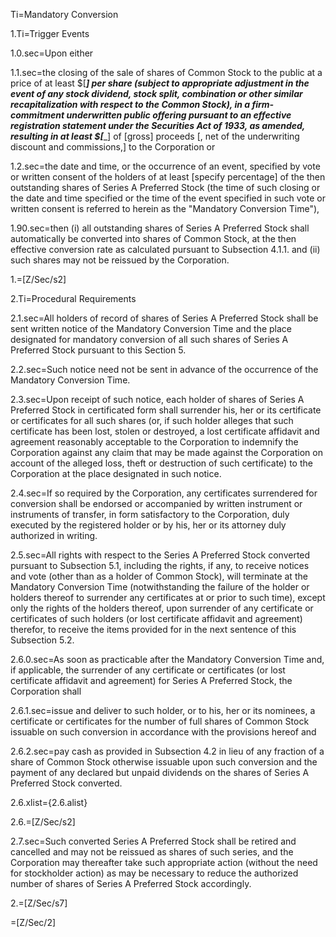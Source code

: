 Ti=Mandatory Conversion

1.Ti=Trigger Events

1.0.sec=Upon either

1.1.sec=the closing of the sale of shares of Common Stock to the public at a price of at least $[_____] per share (subject to appropriate adjustment in the event of any stock dividend, stock split, combination or other similar recapitalization with respect to the Common Stock), in a firm-commitment underwritten public offering pursuant to an effective registration statement under the Securities Act of 1933, as amended, resulting in at least $[______] of [gross] proceeds [, net of the underwriting discount and commissions,] to the Corporation or 

1.2.sec=the date and time, or the occurrence of an event, specified by vote or written consent of the holders of at least [specify percentage] of the then outstanding shares of Series A Preferred Stock (the time of such closing or the date and time specified or the time of the event specified in such vote or written consent is referred to herein as the "Mandatory Conversion Time"), 

1.90.sec=then (i) all outstanding shares of Series A Preferred Stock shall automatically be converted into shares of Common Stock, at the then effective conversion rate as calculated pursuant to Subsection 4.1.1. and (ii) such shares may not be reissued by the Corporation.

1.=[Z/Sec/s2]

2.Ti=Procedural Requirements

2.1.sec=All holders of record of shares of Series A Preferred Stock shall be sent written notice of the Mandatory Conversion Time and the place designated for mandatory conversion of all such shares of Series A Preferred Stock pursuant to this Section 5.

2.2.sec=Such notice need not be sent in advance of the occurrence of the Mandatory Conversion Time.

2.3.sec=Upon receipt of such notice, each holder of shares of Series A Preferred Stock in certificated form shall surrender his, her or its certificate or certificates for all such shares (or, if such holder alleges that such certificate has been lost, stolen or destroyed, a lost certificate affidavit and agreement reasonably acceptable to the Corporation to indemnify the Corporation against any claim that may be made against the Corporation on account of the alleged loss, theft or destruction of such certificate) to the Corporation at the place designated in such notice.

2.4.sec=If so required by the Corporation, any certificates surrendered for conversion shall be endorsed or accompanied by written instrument or instruments of transfer, in form satisfactory to the Corporation, duly executed by the registered holder or by his, her or its attorney duly authorized in writing.

2.5.sec=All rights with respect to the Series A Preferred Stock converted pursuant to Subsection 5.1, including the rights, if any, to receive notices and vote (other than as a holder of Common Stock), will terminate at the Mandatory Conversion Time (notwithstanding the failure of the holder or holders thereof to surrender any certificates at or prior to such time), except only the rights of the holders thereof, upon surrender of any certificate or certificates of such holders (or lost certificate affidavit and agreement) therefor, to receive the items provided for in the next sentence of this Subsection 5.2.

2.6.0.sec=As soon as practicable after the Mandatory Conversion Time and, if applicable, the surrender of any certificate or certificates (or lost certificate affidavit and agreement) for Series A Preferred Stock, the Corporation shall 

2.6.1.sec=issue and deliver to such holder, or to his, her or its nominees, a certificate or certificates for the number of full shares of Common Stock issuable on such conversion in accordance with the provisions hereof and 

2.6.2.sec=pay cash as provided in Subsection 4.2 in lieu of any fraction of a share of Common Stock otherwise issuable upon such conversion and the payment of any declared but unpaid dividends on the shares of Series A Preferred Stock converted.

2.6.xlist={2.6.alist}

2.6.=[Z/Sec/s2]

2.7.sec=Such converted Series A Preferred Stock shall be retired and cancelled and may not be reissued as shares of such series, and the Corporation may thereafter take such appropriate action (without the need for stockholder action) as may be necessary to reduce the authorized number of shares of Series A Preferred Stock accordingly.

2.=[Z/Sec/s7]

=[Z/Sec/2]